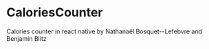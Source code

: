 # CaloriesCounter
 Calories counter in react native by Nathanaël Bosquet--Lefebvre and Benjamin Blitz
